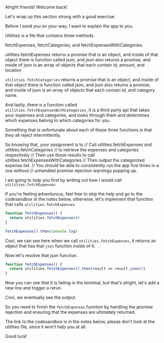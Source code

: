 Alright friends! Welcome back!

Let's wrap up this section strong with a good exercise.

Before I send you on your way, I want to explain the app to you.

Utilities is a file that contains three methods.

fetchExpenses, fetchCategories, and fetchExpensesWithCategories.

utilities.fetchExpenses returns a promise that is an object, and inside of that object there is function called json,
and json also returns a promise, and inside of json is
an array of objects that each contain id, amount, and location

`utilities.fetchCategories` returns a promise that is an object, and inside of that object there is function called json,
and json also returns a promise, and inside of json is
an array of objects that each contain id, and category name.

And lastly, there is a function called `utilities.fetchExpensesWithCategories`, it is a third party api that takes
your expenses and categories, and looks through them and determines which expenses belong to which categories for you.

Something that is unfortunate about each of these three functions is that they all reject intermittently.

So knowing that, your assignment is to
// Call utilities.fetchExpenses and utilities.fetchCategories
// to retrieve the expenses and categories respectively
// Then use those results to call utilities.fetchExpensesWithCategories
// Then output the categorized expense list.
// You should be able to consistently run the app five times in a row without
// unhandled promise rejection warnings popping up.

I am going to help you first by writing out how I would call `utilities.fetchExpenses`

If you're feeling adventurous, feel free to skip the help and go to the codesandbox in the notes below, otherwise,
let's implement that function that calls `utilities.fetchExpenses`

```js
function fetchExpenses() {
  return utilities.fetchExpenses()
}

fetchExpenses().then(console.log)
```

Cool, we can see here when we call `utilities.fetchExpenses`, it returns an object that has that `json` function inside of it.

Now let's resolve that json function.

```js
function fetchExpenses() {
  return utilities.fetchExpenses().then(result => result.json())
}
```

Now you can see that it is failing in the terminal, but that's alright,
let's add a new line and trigger a rerun.

Cool, we eventually see the output.

So you need to finish the `fetchExpenses` function by handling the promise rejection and ensuring that the expenses are ultimately
returned.

The link to the codesandbox is in the notes below, please don't look at the utilities file, since it won't help you at all.

Good luck!
